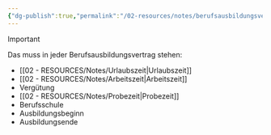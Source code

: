 ```yaml
---
{"dg-publish":true,"permalink":"/02-resources/notes/berufsausbildungsvertrag/","tags":["prüfungsrelevant","LF01"],"updated":"2024-08-11T00:00:58.930+02:00"}
---
```


> [!important] 
> Das muss in jeder Berufsausbildungsvertrag stehen:
> - [[02 - RESOURCES/Notes/Urlaubszeit\|Urlaubszeit]]
> - [[02 - RESOURCES/Notes/Arbeitszeit\|Arbeitszeit]]
> - Vergütung
> - [[02 - RESOURCES/Notes/Probezeit\|Probezeit]] 
> - Berufsschule
> - Ausbildungsbeginn
> - Ausbildungsende
